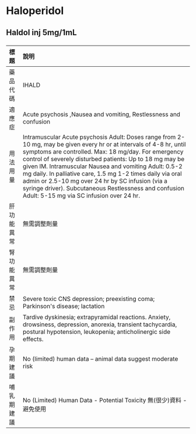 # Haloperidol

## Haldol inj 5mg/1mL

##### 

| 標題       | 說明                                                                                                                                                                                                                                                                                                                                                                                                                                                                                                                   |
|:-----------|:-----------------------------------------------------------------------------------------------------------------------------------------------------------------------------------------------------------------------------------------------------------------------------------------------------------------------------------------------------------------------------------------------------------------------------------------------------------------------------------------------------------------------|
| 藥品代碼   | IHALD                                                                                                                                                                                                                                                                                                                                                                                                                                                                                                                  |
| 適應症     | Acute psychosis ,Nausea and vomiting, Restlessness and confusion                                                                                                                                                                                                                                                                                                                                                                                                                                                       |
| 用法用量   | Intramuscular Acute psychosis Adult: Doses range from 2-10 mg, may be given every hr or at intervals of 4-8 hr, until symptoms are controlled. Max: 18 mg/day. For emergency control of severely disturbed patients: Up to 18 mg may be given IM. Intramuscular Nausea and vomiting Adult: 0.5-2 mg daily. In palliative care, 1.5 mg 1-2 times daily via oral admin or 2.5-10 mg over 24 hr by SC infusion (via a syringe driver). Subcutaneous Restlessness and confusion Adult: 5-15 mg via SC infusion over 24 hr. |
| 肝功能異常 | 無需調整劑量                                                                                                                                                                                                                                                                                                                                                                                                                                                                                                           |
| 腎功能異常 | 無需調整劑量                                                                                                                                                                                                                                                                                                                                                                                                                                                                                                           |
| 禁忌       | Severe toxic CNS depression; preexisting coma; Parkinson's disease; lactation                                                                                                                                                                                                                                                                                                                                                                                                                                          |
| 副作用     | Tardive dyskinesia; extrapyramidal reactions. Anxiety, drowsiness, depression, anorexia, transient tachycardia, postural hypotension, leukopenia; anticholinergic side effects.                                                                                                                                                                                                                                                                                                                                        |
| 孕期建議   | No (limited) human data – animal data suggest moderate risk                                                                                                                                                                                                                                                                                                                                                                                                                                                            |
| 哺乳期建議 | No (Limited) Human Data - Potential Toxicity 無(很少)資料 - 避免使用                                                                                                                                                                                                                                                                                                                                                                                                                                                   |

